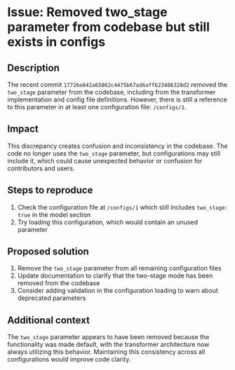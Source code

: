 # Issue: Removed two_stage parameter from codebase but still exists in configs

## Description
The recent commit `17726e842a65062c4475b67ad6aff623406328d2` removed the `two_stage` parameter from the codebase, including from the transformer implementation and config file definitions. However, there is still a reference to this parameter in at least one configuration file: `/configs/1`.

## Impact
This discrepancy creates confusion and inconsistency in the codebase. The code no longer uses the `two_stage` parameter, but configurations may still include it, which could cause unexpected behavior or confusion for contributors and users.

## Steps to reproduce
1. Check the configuration file at `/configs/1` which still includes `two_stage: true` in the model section
2. Try loading this configuration, which would contain an unused parameter

## Proposed solution
1. Remove the `two_stage` parameter from all remaining configuration files
2. Update documentation to clarify that the two-stage mode has been removed from the codebase
3. Consider adding validation in the configuration loading to warn about deprecated parameters

## Additional context
The `two_stage` parameter appears to have been removed because the functionality was made default, with the transformer architecture now always utilizing this behavior. Maintaining this consistency across all configurations would improve code clarity.